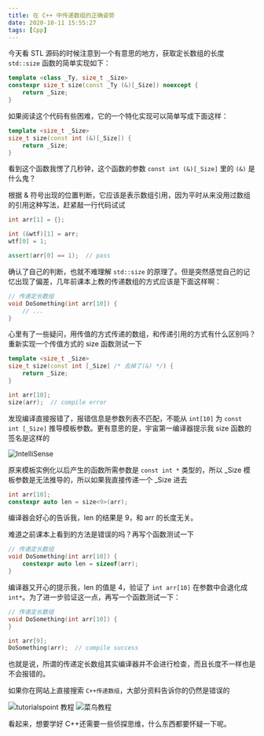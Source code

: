```yaml
---
title: 在 C++ 中传递数组的正确姿势
date: 2020-10-11 15:55:27
tags: [Cpp]
---
```


今天看 STL 源码的时候注意到一个有意思的地方，获取定长数组的长度 `std::size` 函数的简单实现如下：

```cpp
template <class _Ty, size_t _Size>
constexpr size_t size(const _Ty (&)[_Size]) noexcept {
    return _Size;
}
```

如果阅读这个代码有些困难，它的一个特化实现可以简单写成下面这样：

```cpp
template <size_t _Size>
size_t size(const int (&)[_Size]) {
    return _Size;
}
```

看到这个函数我愣了几秒钟，这个函数的参数 `const int (&)[_Size]` 里的 `(&)` 是什么鬼？

根据 & 符号出现的位置判断，它应该是表示数组引用，因为平时从来没用过数组的引用这种写法，赶紧敲一行代码试试

```cpp
int arr[1] = {};

int (&wtf)[1] = arr;
wtf[0] = 1;

assert(arr[0] == 1);  // pass
```

确认了自己的判断，也就不难理解 `std::size` 的原理了。但是突然感觉自己的记忆出现了偏差，几年前课本上教的传递数组的方式应该是下面这样啊：

```cpp
// 传递定长数组
void DoSomething(int arr[10]) {
    // ...
}
```

心里有了一些疑问，用传值的方式传递的数组，和传递引用的方式有什么区别吗？重新实现一个传值方式的 size 函数测试一下

```cpp
template <size_t _Size>
size_t size(const int [_Size] /* 去掉了(&) */) {
    return _Size;
}

int arr[10];
size(arr);  // compile error
```

发现编译直接报错了，报错信息是参数列表不匹配，不能从 `int[10]` 为 `const int [_Size]` 推导模板参数。更有意思的是，宇宙第一编译器提示我 size 函数的签名是这样的

![IntelliSense](@assets/images/2020/cpp-passing-array-to-functions/IntelliSense.jpg)

原来模板实例化以后产生的函数所需参数是 `const int *` 类型的，所以 \_Size 模板参数是无法推导的，所以如果我直接传递一个 \_Size 进去

```cpp
int arr[10];
constexpr auto len = size<9>(arr);
```

编译器会好心的告诉我，len 的结果是 9，和 arr 的长度无关。

难道之前课本上看到的方法是错误的吗？再写个函数测试一下

```cpp
// 传递定长数组
void DoSomething(int arr[10]) {
    constexpr auto len = sizeof(arr);
}
```

编译器又开心的提示我，len 的值是 4，验证了 `int arr[10]` 在参数中会退化成 `int*`。为了进一步验证这一点，再写一个函数测试一下：

```cpp
// 传递定长数组
void DoSomething(int arr[10]) {
}

int arr[9];
DoSomething(arr);  // compile success
```

也就是说，所谓的传递定长数组其实编译器并不会进行检查，而且长度不一样也是不会报错的。

如果你在网站上直接搜索 `C++传递数组`，大部分资料告诉你的仍然是错误的

![tutorialspoint 教程](@assets/images/2020/cpp-passing-array-to-functions/sized-array.jpg)
![菜鸟教程](@assets/images/2020/cpp-passing-array-to-functions/sized-array-2.jpg)

看起来，想要学好 C++还需要一些侦探思维，什么东西都要怀疑一下呢。
